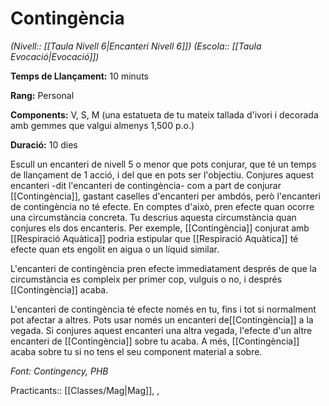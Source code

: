 # Contingència

*(Nivell:: [[Taula Nivell 6|Encanteri Nivell 6]]) (Escola:: [[Taula Evocació|Evocació]])*

**Temps de Llançament:** 10 minuts

**Rang:** Personal

**Components:** V, S, M (una estatueta de tu mateix tallada d'ivori i decorada amb gemmes que valgui almenys 1,500 p.o.)

**Duració:** 10 dies

Escull un encanteri de nivell 5 o menor que pots conjurar, que té un temps de llançament de 1 acció, i del que en pots ser l'objectiu. Conjures aquest encanteri -dit l'encanteri de contingència- com a part de conjurar [[Contingència]], gastant caselles d'encanteri per ambdós, però l'encanteri de contingència no té efecte. En comptes d'això, pren efecte quan ocorre una circumstància concreta. Tu descrius aquesta circumstància quan conjures els dos encanteris. Per exemple, [[Contingència]] conjurat amb [[Respiració Aquàtica]] podria estipular que [[Respiració Aquàtica]] té efecte quan ets engolit en aigua o un líquid similar.

L'encanteri de contingència pren efecte immediatament després de que la circumstància es compleix per primer cop, vulguis o no, i després [[Contingència]] acaba.

L'encanteri de contingència té efecte només en tu, fins i tot si normalment pot afectar a altres. Pots usar només un encanteri de[[Contingència]] a la vegada. Si conjures aquest encanteri una altra vegada, l'efecte d'un altre encanteri de [[Contingència]] sobre tu acaba. A més, [[Contingència]] acaba sobre tu si no tens el seu component material a sobre.


*Font: Contingency, PHB*


Practicants:: [[Classes/Mag|Mag]], ,